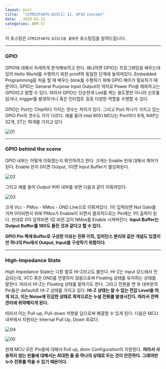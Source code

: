 ```yaml
---
layout: post
title:  "[STM32F407G-DISC1] 12. GPIO Concept"
date:   2020-02-12
categories: ARM ST
---
```


이 포스팅은 `STM32F407G-DISC1을 활용한` 포스팅임을 알려드립니다.

---
### GPIO

GPIO에 대해서 자세하게 분석해보려고 한다. 왜냐하면 GPIO는 프로그래밍을 배우는데 있어 Hello World를 수행하기 위한 printf와 동일한 단계에 놓여져있다. Embedded Programming을 처음 할 때 배우는 blink를 수행하기 위해 GPIO 제어가 필요하기 때문이다. GPIO는 General Purpose Input Output의 약자로 Power Pin을 제외하고는 GPIO라고 말할 수 있다. 따라서 GPIO는 단순한게 Led를 켜는 용도뿐만 아니라 신호를 읽거나, trigger를 발생하거나 혹은 인터럽트 등등 다양한 역할을 수행할 수 있다

GPIO는 Port는 Chip마다 가지는 갯수는 차이가 있다. 그리고 Port 하나가 가지고 있는 GPIO Pin의 갯수도 각각 다르다. 예를 들어 intel 8051 MCU는 Port마다 8개, NXP는 32개, ST는 16개를 가지고 있다


![01](https://drive.google.com/uc?id=1NBi8dvgdfuZleQU74_1NVVlizZGaEzgn)


---
### GPIO behind the scene

GPIO 내부는 어떻게 이뤄졌는지 확인하려고 한다. 크게는 Enable 핀에 대해서 제어가 된다. Enable 핀이 0이면 Output, 1이면 Input Buffer가 활성화된다.


![02](https://drive.google.com/uc?id=1w_c5BrARkTYKBNCNQjsLxM56-d6DCvYF)


그리고 예를 들어 Output 버퍼 내부를 보면 다음과 같이 이뤄져있다.


![03](https://drive.google.com/uc?id=1a0tA9UNAp0RWlJIX75JzcMyXp-EmxXiu)


크게 Vcc - PMos - NMos - GND Line으로 이뤄져있다. 1이 입력되면 Not Gate를 거쳐 0이되면서 위에 PMos가 Enable이 되면서 결과적으로는 Pin에는 1이 출력이 된다. 반대로 0이 입력되면 1로 바뀐 값이 NMos를 Enable 시켜버린다. __Input Buffer는 Output Buffer를 180도 돌린 것과 같다고 할 수 있다.__

__GPIO Pin 쪽에 Buffer로 구성한 이유는 전류 이득, 임피던스 분리와 같은 개념도 있겠지만 하나의 Pin에서 Output, Input을 구성하기 위함이다.__

---
### High-Impedance State

High Impedance State는 다른 말로 HI-Z라고도 불린다. HI-Z는 Input 모드에서 언급되는데, VCC 혹은 GND를 연결하지 않음으로써 Floating 상태를 유지하는 상태를 말한다. 따라서 HI-Z는 Floating 상태를 말하기도 한다. 그라고 전원을 켠 후 대부분의 Pin들은 default로 HI-Z 상태를 가지고 있다. __HI-Z 상태는 알 수 없는 전압 Level을 띄게 되고, 이는 Noise에 민감한 상태로 최악으로는 누설 전류를 발생시킨다. 따라서 전력 관리에 취약해지게 된다.__

따라서 이는 Pull-up, Pull-down 저항을 담으로써 해결할 수 있게 된다. 다음은 MCU 내부에서 지원되는 Internal Pull Up, Down 회로다.


![04](https://drive.google.com/uc?id=1fp2R_kCpjTx7gAvrqf3Ob1-rK50olZWm)


![05](https://drive.google.com/uc?id=1CnnZpGyEmGyLA5lhzlLzsjXx348rj5Sd)


현재 MCU 모든 Pin들에 대해서 Pull up, donn Configuration이 지원된다. __따라서 사용하지 않는 핀들에 대해서는 최대한 둘 중 하나의 상태로 두는 것이 안전하다. 그래야만 누수 전류를 막을 수 있기 때문이다.__
